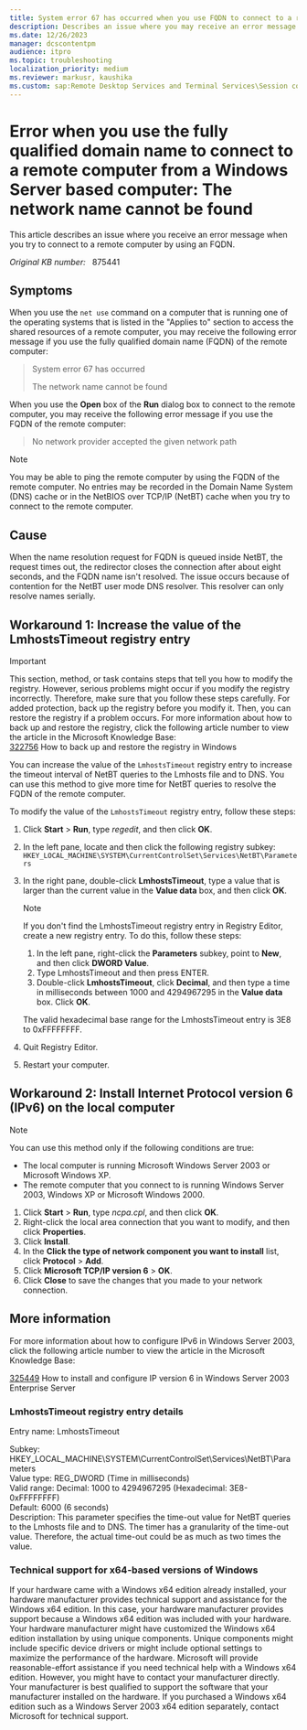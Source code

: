 ```yaml
---
title: System error 67 has occurred when you use FQDN to connect to a remote computer
description: Describes an issue where you may receive an error message when you try to connect to a remote computer by using an FQDN.
ms.date: 12/26/2023
manager: dcscontentpm
audience: itpro
ms.topic: troubleshooting
localization_priority: medium
ms.reviewer: markusr, kaushika
ms.custom: sap:Remote Desktop Services and Terminal Services\Session connectivity, csstroubleshoot
---
```

# Error when you use the fully qualified domain name to connect to a remote computer from a Windows Server based computer: The network name cannot be found

This article describes an issue where you receive an error message when you try to connect to a remote computer by using an FQDN.

_Original KB number:_ &nbsp; 875441

## Symptoms

When you use the `net use` command on a computer that is running one of the operating systems that is listed in the "Applies to" section to access the shared resources of a remote computer, you may receive the following error message if you use the fully qualified domain name (FQDN) of the remote computer:

> System error 67 has occurred
>
> The network name cannot be found

When you use the **Open** box of the **Run** dialog box to connect to the remote computer, you may receive the following error message if you use the FQDN of the remote computer:

> No network provider accepted the given network path

> [!NOTE]
> You may be able to ping the remote computer by using the FQDN of the remote computer. No entries may be recorded in the Domain Name System (DNS) cache or in the NetBIOS over TCP/IP (NetBT) cache when you try to connect to the remote computer.

## Cause

When the name resolution request for FQDN is queued inside NetBT, the request times out, the redirector closes the connection after about eight seconds, and the FQDN name isn't resolved. The issue occurs because of contention for the NetBT user mode DNS resolver. This resolver can only resolve names serially.

## Workaround 1: Increase the value of the LmhostsTimeout registry entry

> [!IMPORTANT]
> This section, method, or task contains steps that tell you how to modify the registry. However, serious problems might occur if you modify the registry incorrectly. Therefore, make sure that you follow these steps carefully. For added protection, back up the registry before you modify it. Then, you can restore the registry if a problem occurs. For more information about how to back up and restore the registry, click the following article number to view the article in the Microsoft Knowledge Base:  
[322756](https://support.microsoft.com/help/322756) How to back up and restore the registry in Windows  

You can increase the value of the `LmhostsTimeout` registry entry to increase the timeout interval of NetBT queries to the Lmhosts file and to DNS. You can use this method to give more time for NetBT queries to resolve the FQDN of the remote computer.

To modify the value of the `LmhostsTimeout` registry entry, follow these steps:

1. Click **Start** > **Run**, type *regedit*, and then click **OK**.
2. In the left pane, locate and then click the following registry subkey:
    `HKEY_LOCAL_MACHINE\SYSTEM\CurrentControlSet\Services\NetBT\Parameters`
3. In the right pane, double-click **LmhostsTimeout**, type a value that is larger than the current value in the **Value data** box, and then click **OK**.

    > [!NOTE]
    > If you don't find the LmhostsTimeout registry entry in Registry Editor, create a new registry entry. To do this, follow these steps:
    >
    > 1. In the left pane, right-click the **Parameters** subkey, point to **New**, and then click **DWORD Value**.
    > 2. Type LmhostsTimeout and then press ENTER.
    > 3. Double-click **LmhostsTimeout**, click **Decimal**, and then type a time in milliseconds between 1000 and 4294967295 in the **Value data** box. Click **OK**.
    >
    > The valid hexadecimal base range for the LmhostsTimeout entry is 3E8 to 0xFFFFFFFF.
4. Quit Registry Editor.
5. Restart your computer.

## Workaround 2: Install Internet Protocol version 6 (IPv6) on the local computer

> [!NOTE]
> You can use this method only if the following conditions are true:
>
> - The local computer is running Microsoft Windows Server 2003 or Microsoft Windows XP.
> - The remote computer that you connect to is running Windows Server 2003, Windows XP or Microsoft Windows 2000.

1. Click **Start** > **Run**, type *ncpa.cpl*, and then click **OK**.
2. Right-click the local area connection that you want to modify, and then click **Properties**.
3. Click **Install**.
4. In the **Click the type of network component you want to install** list, click **Protocol** > **Add**.
5. Click **Microsoft TCP/IP version 6** > **OK**.
6. Click **Close** to save the changes that you made to your network connection.

## More information

For more information about how to configure IPv6 in Windows Server 2003, click the following article number to view the article in the Microsoft Knowledge Base:

[325449](https://support.microsoft.com/help/325449) How to install and configure IP version 6 in Windows Server 2003 Enterprise Server  

### LmhostsTimeout registry entry details

Entry name: LmhostsTimeout

Subkey: HKEY_LOCAL_MACHINE\SYSTEM\CurrentControlSet\Services\NetBT\Parameters  
 Value type: REG_DWORD (Time in milliseconds)  
 Valid range: Decimal: 1000 to 4294967295 (Hexadecimal: 3E8-0xFFFFFFFF)  
 Default: 6000 (6 seconds)  
 Description: This parameter specifies the time-out value for NetBT queries to the Lmhosts file and to DNS. The timer has a granularity of the time-out value. Therefore, the actual time-out could be as much as two times the value.

### Technical support for x64-based versions of Windows

If your hardware came with a Windows x64 edition already installed, your hardware manufacturer provides technical support and assistance for the Windows x64 edition. In this case, your hardware manufacturer provides support because a Windows x64 edition was included with your hardware. Your hardware manufacturer might have customized the Windows x64 edition installation by using unique components. Unique components might include specific device drivers or might include optional settings to maximize the performance of the hardware. Microsoft will provide reasonable-effort assistance if you need technical help with a Windows x64 edition. However, you might have to contact your manufacturer directly. Your manufacturer is best qualified to support the software that your manufacturer installed on the hardware. If you purchased a Windows x64 edition such as a Windows Server 2003 x64 edition separately, contact Microsoft for technical support.

